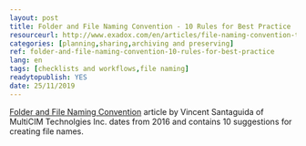 ```yaml
---
layout: post 
title: Folder and File Naming Convention - 10 Rules for Best Practice
resourceurl: http://www.exadox.com/en/articles/file-naming-convention-ten-rules-best-practice
categories: [planning,sharing,archiving and preserving]
ref: folder-and-file-naming-convention-10-rules-for-best-practice
lang: en
tags: [checklists and workflows,file naming]
readytopublish: YES
date: 25/11/2019
---
```

[Folder and File Naming Convention](http://www.exadox.com/en/articles/file-naming-convention-ten-rules-best-practice) article by Vincent Santaguida of MultiCIM Technolgies Inc. dates from 2016 and contains 10 suggestions for creating file names.